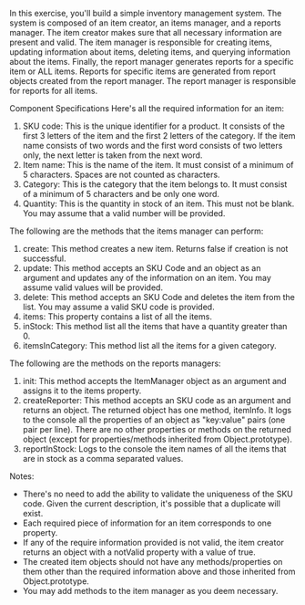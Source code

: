 In this exercise, you'll build a simple inventory management system.
The system is composed of an item creator, an items manager, and a
reports manager. The item creator makes sure that all necessary
information are present and valid. The item manager is responsible for
creating items, updating information about items, deleting items, and
querying information about the items. Finally, the report manager
generates reports for a specific item or ALL items. Reports for
specific items are generated from report objects created from the
report manager. The report manager is responsible for reports for
all items.

Component Specifications
Here's all the required information for an item:

1. SKU code: This is the unique identifier for a product. It consists
   of the first 3 letters of the item and the first 2 letters of the
   category. If the item name consists of two words and the first word
   consists of two letters only, the next letter is taken from the next
   word.
2. Item name: This is the name of the item. It must consist of a
   minimum of 5 characters. Spaces are not counted as characters.
3. Category: This is the category that the item belongs to. It must
   consist of a minimum of 5 characters and be only one word.
4. Quantity: This is the quantity in stock of an item. This must not
   be blank. You may assume that a valid number will be provided.

The following are the methods that the items manager can perform:
1. create: This method creates a new item. Returns false if creation is
   not successful.
2. update: This method accepts an SKU Code and an object as an argument
   and updates any of the information on an item. You may assume valid
   values will be provided.
3. delete: This method accepts an SKU Code and deletes the item from the
   list. You may assume a valid SKU code is provided.
4. items: This property contains a list of all the items.
5. inStock: This method list all the items that have a quantity greater
   than 0.
6. itemsInCategory: This method list all the items for a given category.

The following are the methods on the reports managers:

1. init: This method accepts the ItemManager object as an argument and
   assigns it to the items property.
2. createReporter: This method accepts an SKU code as an argument and
   returns an object.
      The returned object has one method, itemInfo. It logs to the console
      all the properties of an object as "key:value" pairs (one pair per line). There are no other properties or methods on the returned object (except for properties/methods inherited from Object.prototype).
3. reportInStock: Logs to the console the item names of all the items
   that are in stock as a comma separated values.

Notes:
- There's no need to add the ability to validate the uniqueness of the SKU
  code. Given the current description, it's possible that a duplicate will
  exist.
- Each required piece of information for an item corresponds to one
  property.
- If any of the require information provided is not valid, the item creator
 returns an object with a notValid property with a value of true.
- The created item objects should not have any methods/properties on them
  other than the required information above and those inherited from
  Object.prototype.
- You may add methods to the item manager as you deem necessary.
